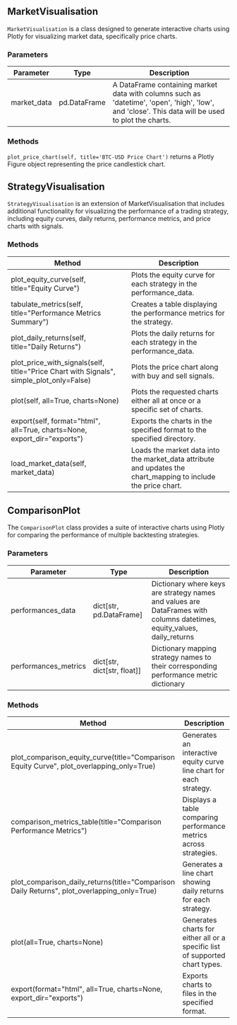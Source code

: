 ## MarketVisualisation

`MarketVisualisation` is a class designed to generate interactive charts using Plotly for visualizing market data, specifically price charts.

### Parameters

| Parameter   | Type         | Description                                                                                                                                        |
| ----------- | ------------ | -------------------------------------------------------------------------------------------------------------------------------------------------- |
| market_data | pd.DataFrame | A DataFrame containing market data with columns such as 'datetime', 'open', 'high', 'low', and 'close'. This data will be used to plot the charts. |

### Methods

`plot_price_chart(self, title='BTC-USD Price Chart')` returns a Plotly Figure object representing the price candlestick chart.

## StrategyVisualisation

`StrategyVisualisation` is an extension of MarketVisualisation that includes additional functionality for visualizing the performance of a trading strategy, including equity curves, daily returns, performance metrics, and price charts with signals.

### Methods

| Method                                                                                  | Description                                                                                                    |
| --------------------------------------------------------------------------------------- | -------------------------------------------------------------------------------------------------------------- |
| plot_equity_curve(self, title="Equity Curve")                                           | Plots the equity curve for each strategy in the performance_data.                                              |
| tabulate_metrics(self, title="Performance Metrics Summary")                             | Creates a table displaying the performance metrics for the strategy.                                           |
| plot_daily_returns(self, title="Daily Returns")                                         | Plots the daily returns for each strategy in the performance_data.                                             |
| plot_price_with_signals(self, title="Price Chart with Signals", simple_plot_only=False) | Plots the price chart along with buy and sell signals.                                                         |
| plot(self, all=True, charts=None)                                                       | Plots the requested charts either all at once or a specific set of charts.                                     |
| export(self, format="html", all=True, charts=None, export_dir="exports")                | Exports the charts in the specified format to the specified directory.                                         |
| load_market_data(self, market_data)                                                     | Loads the market data into the market_data attribute and updates the chart_mapping to include the price chart. |

## ComparisonPlot

The `ComparisonPlot` class provides a suite of interactive charts using Plotly for comparing the performance of multiple backtesting strategies.

### Parameters

| Parameter            | Type                        | Description                                                                                                             |
| -------------------- | --------------------------- | ----------------------------------------------------------------------------------------------------------------------- |
| performances_data    | dict[str, pd.DataFrame]     | Dictionary where keys are strategy names and values are DataFrames with columns datetimes, equity_values, daily_returns |
| performances_metrics | dict[str, dict[str, float]] | Dictionary mapping strategy names to their corresponding performance metric dictionary                                  |

### Methods

| Method                                                                                      | Description                                                                  |
| ------------------------------------------------------------------------------------------- | ---------------------------------------------------------------------------- |
| plot_comparison_equity_curve(title="Comparison Equity Curve", plot_overlapping_only=True)   | Generates an interactive equity curve line chart for each strategy.          |
| comparison_metrics_table(title="Comparison Performance Metrics")                            | Displays a table comparing performance metrics across strategies.            |
| plot_comparison_daily_returns(title="Comparison Daily Returns", plot_overlapping_only=True) | Generates a line chart showing daily returns for each strategy.              |
| plot(all=True, charts=None)                                                                 | Generates charts for either all or a specific list of supported chart types. |
| export(format="html", all=True, charts=None, export_dir="exports")                          | Exports charts to files in the specified format.                             |
